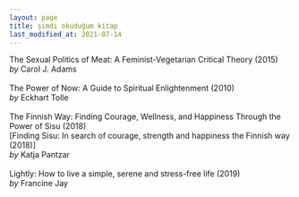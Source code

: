 ```yaml
---
layout: page
title: şimdi okuduğum kitap
last_modified_at: 2021-07-14
---
```


The Sexual Politics of Meat: A Feminist-Vegetarian Critical Theory (2015)  
<i>by</i> Carol J. Adams  
<br />
The Power of Now: A Guide to Spiritual Enlightenment (2010)  
<i>by</i> Eckhart Tolle  
<br />
The Finnish Way: Finding Courage, Wellness, and Happiness Through the Power of Sisu (2018)  
[Finding Sisu: In search of courage, strength and happiness the Finnish way (2018)]  
<i>by</i> Katja Pantzar  
<br />
Lightly: How to live a simple, serene and stress-free life (2019)  
<i>by</i> Francine Jay  
<br />
<!--<span style="color: white">-_-_-_-_- </span>-->

<!-- <span style="color: white">Lorem ipsum dolor sit amet, consectetur adipiscing elit. Sed sagittis cursus erat quis tempus. Fusce semper eu eros in tristique.</span> -->
